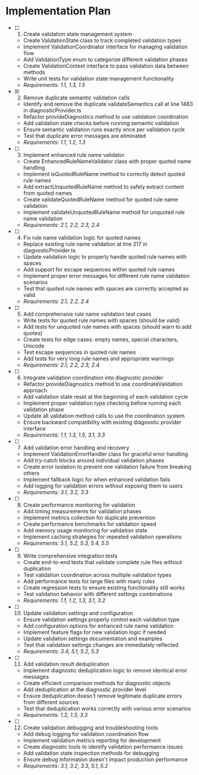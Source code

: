 # Implementation Plan

- [ ] 1. Create validation state management system
  - Create ValidationState class to track completed validation types
  - Implement ValidationCoordinator interface for managing validation flow
  - Add ValidationType enum to categorize different validation phases
  - Create ValidationContext interface to pass validation data between methods
  - Write unit tests for validation state management functionality
  - _Requirements: 1.1, 1.3, 1.5_

- [x] 2. Remove duplicate semantic validation calls
  - Identify and remove the duplicate validateSemantics call at line 1483 in diagnosticProvider.ts
  - Refactor provideDiagnostics method to use validation coordination
  - Add validation state checks before running semantic validation
  - Ensure semantic validation runs exactly once per validation cycle
  - Test that duplicate error messages are eliminated
  - _Requirements: 1.1, 1.2, 1.3_

- [ ] 3. Implement enhanced rule name validator
  - Create EnhancedRuleNameValidator class with proper quoted name handling
  - Implement isQuotedRuleName method to correctly detect quoted rule names
  - Add extractUnquotedRuleName method to safely extract content from quoted names
  - Create validateQuotedRuleName method for quoted rule name validation
  - Implement validateUnquotedRuleName method for unquoted rule name validation
  - _Requirements: 2.1, 2.2, 2.3, 2.4_

- [ ] 4. Fix rule name validation logic for quoted names
  - Replace existing rule name validation at line 217 in diagnosticProvider.ts
  - Update validation logic to properly handle quoted rule names with spaces
  - Add support for escape sequences within quoted rule names
  - Implement proper error messages for different rule name validation scenarios
  - Test that quoted rule names with spaces are correctly accepted as valid
  - _Requirements: 2.1, 2.2, 2.4_

- [ ] 5. Add comprehensive rule name validation test cases
  - Write tests for quoted rule names with spaces (should be valid)
  - Add tests for unquoted rule names with spaces (should warn to add quotes)
  - Create tests for edge cases: empty names, special characters, Unicode
  - Test escape sequences in quoted rule names
  - Add tests for very long rule names and appropriate warnings
  - _Requirements: 2.1, 2.2, 2.3, 2.4_

- [ ] 6. Integrate validation coordination into diagnostic provider
  - Refactor provideDiagnostics method to use coordinateValidation approach
  - Add validation state reset at the beginning of each validation cycle
  - Implement proper validation type checking before running each validation phase
  - Update all validation method calls to use the coordination system
  - Ensure backward compatibility with existing diagnostic provider interface
  - _Requirements: 1.1, 1.3, 1.5, 3.1, 3.3_

- [ ] 7. Add validation error handling and recovery
  - Implement ValidationErrorHandler class for graceful error handling
  - Add try-catch blocks around individual validation phases
  - Create error isolation to prevent one validation failure from breaking others
  - Implement fallback logic for when enhanced validation fails
  - Add logging for validation errors without exposing them to users
  - _Requirements: 3.1, 3.2, 3.3_

- [ ] 8. Create performance monitoring for validation
  - Add timing measurements for validation phases
  - Implement metrics collection for duplicate prevention
  - Create performance benchmarks for validation speed
  - Add memory usage monitoring for validation state
  - Implement caching strategies for repeated validation operations
  - _Requirements: 5.1, 5.2, 5.3, 5.4, 5.5_

- [ ] 9. Write comprehensive integration tests
  - Create end-to-end tests that validate complete rule files without duplication
  - Test validation coordination across multiple validation types
  - Add performance tests for large files with many rules
  - Create regression tests to ensure existing functionality still works
  - Test validation behavior with different settings combinations
  - _Requirements: 1.1, 1.2, 1.3, 3.1, 3.2_

- [ ] 10. Update validation settings and configuration
  - Ensure validation settings properly control each validation type
  - Add configuration options for enhanced rule name validation
  - Implement feature flags for new validation logic if needed
  - Update validation settings documentation and examples
  - Test that validation settings changes are immediately reflected
  - _Requirements: 3.4, 5.1, 5.2, 5.3_

- [ ] 11. Add validation result deduplication
  - Implement diagnostic deduplication logic to remove identical error messages
  - Create efficient comparison methods for diagnostic objects
  - Add deduplication at the diagnostic provider level
  - Ensure deduplication doesn't remove legitimate duplicate errors from different sources
  - Test that deduplication works correctly with various error scenarios
  - _Requirements: 1.2, 1.3, 3.3_

- [ ] 12. Create validation debugging and troubleshooting tools
  - Add debug logging for validation coordination flow
  - Implement validation metrics reporting for development
  - Create diagnostic tools to identify validation performance issues
  - Add validation state inspection methods for debugging
  - Ensure debug information doesn't impact production performance
  - _Requirements: 3.1, 3.2, 3.3, 5.1, 5.2_